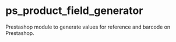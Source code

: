# ps_product_field_generator
Prestashop module to generate values for reference and barcode on Prestashop.
